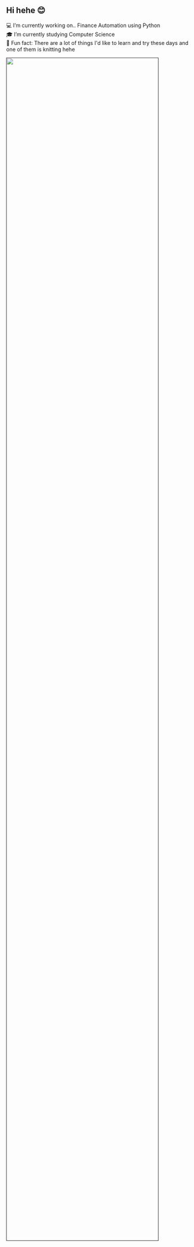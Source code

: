 ## Hi hehe 😊
💻 I’m currently working on.. Finance Automation using Python\
🎓 I’m currently studying Computer Science\
💚 Fun fact: There are a lot of things I'd like to learn and try these days and one of them is knitting hehe   

<a href="">
  <img width="90%" src="https://user-images.githubusercontent.com/63581688/97962952-10d0c600-1e1b-11eb-9b1e-fbbad1be9037.GIF">
</a>
